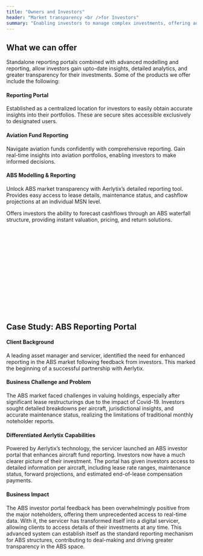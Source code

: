 ```yaml
---
title: "Owners and Investors"
header: "Market transparency <br />for Investors"
summary: "Enabling investors to manage complex investments, offering advanced solutions that bring clarity to both investors and their portfolios"
---
```


<article class="py-5 px-5">
  <div class="container">
  <div class="row gx-lg-5" data-cues="slideInUp">
    <div class="col-md-5">
      <h2 class="fw-bold mb-5">What we can offer</h2>
    </div>
    <div class="col-md-7">
      <p class="mb-5">Standalone reporting portals combined with advanced modelling and reporting, allow investors gain upto-date insights, detailed analytics, and greater transparency for their investments. Some of the products we offer include the following:</p>
      <h4>Reporting Portal</h4>
      <p class="mb-5">Established as a centralized location for investors to easily obtain accurate insights into their portfolios. These are secure sites accessible exclusively to designated users.</p>
      <h4>Aviation Fund Reporting</h4>
      <p class="mb-5">Navigate aviation funds confidently with comprehensive reporting. Gain real-time insights into aviation portfolios, enabling investors to make informed decisions.</p>
      <h4>ABS Modelling & Reporting</h4>
      <p>Unlock ABS market transparency with Aerlytix’s detailed reporting tool. Provides easy access to lease details, maintenance status, and cashflow projections at an individual MSN level.</p>
      <p class="mb-5">Offers investors the ability to forecast cashflows through an ABS waterfall structure, providing instant valuation, pricing, and return solutions.</p>
    </div>
  </div>
  </div>
</article>


<article class="pb-5" style="margin-top:-4rem">
  <div class="container my-5 loader" data-cues="slideInUp">  
        <!-- <video class="card image__feature" width="100%" muted autoplay loop>
            <source src="https://aerlytix-2024.netlify.app/images/customers/owners-and-investors/abs-noteholder-report.mp4" type="video/mp4">
            Your browser does not support the video tag.
        </video> -->
        <script src="https://fast.wistia.com/embed/medias/rimnqp6e92.jsonp" async></script><script src="https://fast.wistia.com/assets/external/E-v1.js" async></script><div class="card image__feature wistia_responsive_padding" style="padding:56.25% 0 0 0;position:relative;"><div class="wistia_responsive_wrapper" style="height:100%;left:0;position:absolute;top:0;width:100%;"><div class="wistia_embed wistia_async_rimnqp6e92 seo=true videoFoam=true" style="height:100%;position:relative;width:100%">&nbsp;</div></div></div>
  </div>
</article>

<article class="py-5 px-5">
  <div class="container">
  <div class="row gx-lg-5" data-cues="slideInUp">
    <div class="col-md-5">
      <h2 class="fw-bold mb-5">Case Study: ABS Reporting Portal</h2>
    </div>
    <div class="col-md-7">
      <h4>Client Background</h4>
      <p class="mb-5">A leading asset manager and servicer, identified the need for enhanced reporting in the ABS market following feedback from investors. This marked the beginning of a successful partnership with Aerlytix.</p>
      <h4>Business Challenge and Problem</h4>
      <p class="mb-5">The ABS market faced challenges in valuing holdings, especially after significant lease restructurings due to the impact of Covid-19. Investors sought detailed breakdowns per aircraft, jurisdictional insights, and accurate maintenance status, realizing the limitations of traditional monthly noteholder reports.</p>
      <h4>Differentiated Aerlytix Capabilities</h4>
      <p class="mb-5">Powered by Aerlytix’s technology, the servicer launched an ABS investor portal that enhances aircraft fund reporting. Investors now have a much clearer picture of their investment. The portal has given investors access to detailed information per aircraft, including lease rate ranges, maintenance status, forward projections, and estimated end-of-lease compensation payments.</p>
      <h4>Business Impact</h4>
      <p>The ABS investor portal feedback has been overwhelmingly positive from the major noteholders, offering them unprecedented access to real-time data. With it, the servicer has transformed itself into a digital servicer, allowing clients to access details of their investments at any time. This advanced system can establish itself as the standard reporting mechanism for ABS structures, contributing to deal-making and driving greater transparency in the ABS space.</p>
    </div>
  </div>
  </div>
</article>